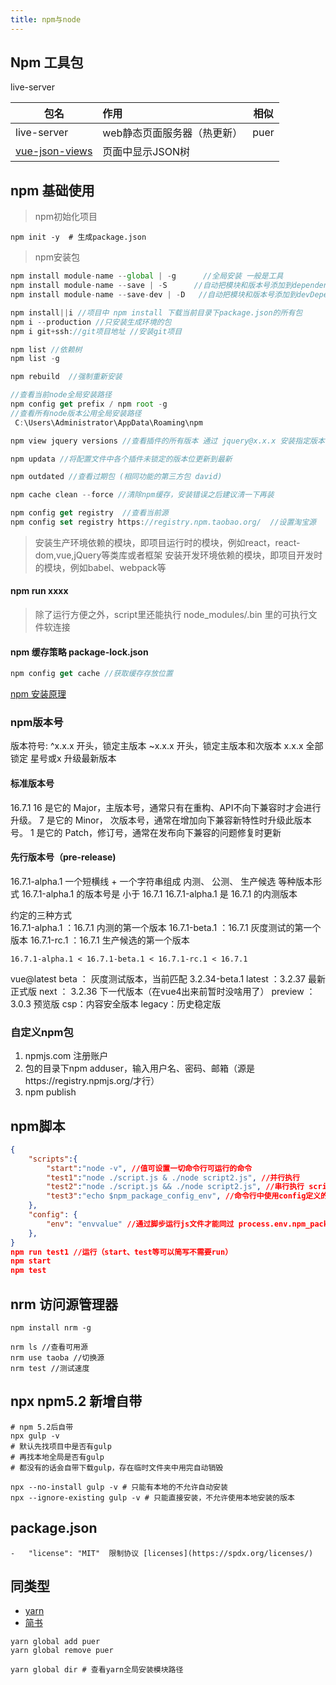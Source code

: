 ```yaml
---
title: npm与node
---
```

## Npm 工具包

live-server 

| 包名        | 作用                        | 相似|
| ----------- | :-------------------------- |--|
| live-server | web静态页面服务器（热更新） | puer |
| [vue-json-views](https://www.npmjs.com/package/vue-json-views) | 页面中显示JSON树||

## npm 基础使用
> npm初始化项目
```shell
npm init -y  # 生成package.json
```

> npm安装包
```javascript
npm install module-name --global | -g      //全局安装 一般是工具
npm install module-name --save | -S      //自动把模块和版本号添加到dependencies(生产环境)部分
npm install module-name --save-dev | -D   //自动把模块和版本号添加到devDependencies(开发环境)部分,打包之后就没有用的依赖

npm install||i //项目中 npm install 下载当前目录下package.json的所有包
npm i --production //只安装生成环境的包
npm i git+ssh://git项目地址 //安装git项目

npm list //依赖树
npm list -g

npm rebuild  //强制重新安装

//查看当前node全局安装路径
npm config get prefix / npm root -g
//查看所有node版本公用全局安装路径
 C:\Users\Administrator\AppData\Roaming\npm

npm view jquery versions //查看插件的所有版本 通过 jquery@x.x.x 安装指定版本

npm updata //将配置文件中各个插件未锁定的版本位更新到最新

npm outdated //查看过期包 (相同功能的第三方包 david)

npm cache clean --force //清除npm缓存，安装错误之后建议清一下再装

npm config get registry  //查看当前源
npm config set registry https://registry.npm.taobao.org/  //设置淘宝源

```
> 安装生产环境依赖的模块，即项目运行时的模块，例如react，react-dom,vue,jQuery等类库或者框架
> 安装开发环境依赖的模块，即项目开发时的模块，例如babel、webpack等

#### npm run xxxx
> 除了运行方便之外，script里还能执行 node_modules/.bin 里的可执行文件软连接
#### npm 缓存策略 package-lock.json
```javascript
npm config get cache //获取缓存存放位置
```
[npm 安装原理](../../../static/img/npm-package-lock.jpg)

### npm版本号

版本符号:
^x.x.x 开头，锁定主版本
~x.x.x 开头，锁定主版本和次版本
x.x.x  全部锁定
星号或x  升级最新版本

#### 标准版本号
16.7.1
    16 是它的 Major，主版本号，通常只有在重构、API不向下兼容时才会进行升级。
     7 是它的 Minor， 次版本号，通常在增加向下兼容新特性时升级此版本号。
     1 是它的 Patch，修订号，通常在发布向下兼容的问题修复时更新
#### 先行版本号（pre-release)
16.7.1-alpha.1      一个短横线 + 一个字符串组成
                    内测、 公测、 生产候选 等种版本形式
                    16.7.1-alpha.1 的版本号是 小于 16.7.1
                    16.7.1-alpha.1 是 16.7.1 的内测版本

约定的三种方式                    
    16.7.1-alpha.1 ：16.7.1 内测的第一个版本
    16.7.1-beta.1 ：16.7.1 灰度测试的第一个版本
    16.7.1-rc.1 ：16.7.1 生产候选的第一个版本

    16.7.1-alpha.1 < 16.7.1-beta.1 < 16.7.1-rc.1 < 16.7.1
vue@latest
    beta ： 灰度测试版本，当前匹配 3.2.34-beta.1 
    latest ：3.2.37 最新正式版
    next ： 3.2.36 下一代版本（在vue4出来前暂时没啥用了）
    preview ： 3.0.3 预览版
    csp：内容安全版本
    legacy：历史稳定版


### 自定义npm包
1. npmjs.com 注册账户
2. 包的目录下npm adduser，输入用户名、密码、邮箱（源是https://registry.npmjs.org/才行）
3. npm publish

## npm脚本

```json
{
    "scripts":{ 
        "start":"node -v", //值可设置一切命令行可运行的命令
        "test1":"node ./script.js & ./node script2.js", //并行执行
        "test2":"node ./script.js && ./node script2.js", //串行执行 script.js执行完才会执行2
        "test3":"echo $npm_package_config_env", //命令行中使用config定义的变量
    },
    "config": {
        "env": "envvalue" //通过脚步运行js文件才能同过 process.env.npm_package_config_env 获取到
    },
}
npm run test1 //运行（start、test等可以简写不需要run）
npm start
npm test
```

## nrm 访问源管理器

```shell
npm install nrm -g

nrm ls //查看可用源
nrm use taoba //切换源
nrm test //测试速度
```

## npx npm5.2 新增自带

```shell
# npm 5.2后自带
npx gulp -v
# 默认先找项目中是否有gulp
# 再找本地全局是否有gulp
# 都没有的话会自带下载gulp，存在临时文件夹中用完自动销毁

npx --no-install gulp -v # 只能有本地的不允许自动安装
npx --ignore-existing gulp -v # 只能直接安装，不允许使用本地安装的版本
```


## package.json
    -   "license": "MIT"  限制协议 [licenses](https://spdx.org/licenses/)
## 同类型
+ [yarn](https://yarn.bootcss.com/docs/usage/)
+ [简书](https://www.jianshu.com/p/59e990b90483)

```shell
yarn global add puer 
yarn global remove puer

yarn global dir # 查看yarn全局安装模块路径
```

